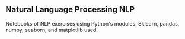 ## Natural Language Processing NLP 
Notebooks of NLP exercises using Python's modules. Sklearn, pandas, numpy, seaborn, and matplotlib used. 
